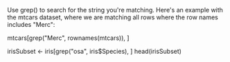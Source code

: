 Use grep() to search for the string you're matching. Here's an example with the mtcars dataset, where we are matching all rows where the row names includes "Merc":

mtcars[grep("Merc", rownames(mtcars)), ]

irisSubset <- iris[grep("osa", iris$Species), ]
head(irisSubset)


